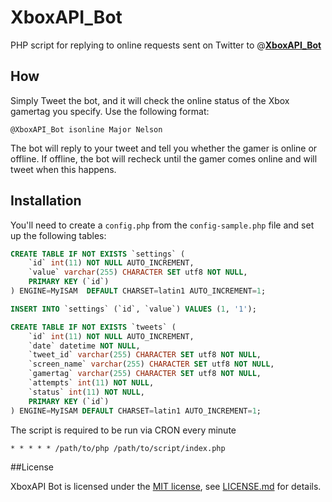 # XboxAPI_Bot

PHP script for replying to online requests sent on Twitter to @[**XboxAPI_Bot**](http://www.twitter.com/XboxAPI_Bot)

## How

Simply Tweet the bot, and it will check the online status of the Xbox gamertag you specify. Use the following format:

    @XboxAPI_Bot isonline Major Nelson
    
The bot will reply to your tweet and tell you whether the gamer is online or offline. If offline, the bot will recheck until the gamer comes online and will tweet when this happens.

## Installation

You'll need to create a `config.php` from the `config-sample.php` file and set up the following tables:

```sql
CREATE TABLE IF NOT EXISTS `settings` (
    `id` int(11) NOT NULL AUTO_INCREMENT,
    `value` varchar(255) CHARACTER SET utf8 NOT NULL,
    PRIMARY KEY (`id`)
) ENGINE=MyISAM  DEFAULT CHARSET=latin1 AUTO_INCREMENT=1;

INSERT INTO `settings` (`id`, `value`) VALUES (1, '1');

CREATE TABLE IF NOT EXISTS `tweets` (
    `id` int(11) NOT NULL AUTO_INCREMENT,
    `date` datetime NOT NULL,
    `tweet_id` varchar(255) CHARACTER SET utf8 NOT NULL,
    `screen_name` varchar(255) CHARACTER SET utf8 NOT NULL,
    `gamertag` varchar(255) CHARACTER SET utf8 NOT NULL,
    `attempts` int(11) NOT NULL,
    `status` int(11) NOT NULL,
    PRIMARY KEY (`id`)
) ENGINE=MyISAM DEFAULT CHARSET=latin1 AUTO_INCREMENT=1;
```

The script is required to be run via CRON every minute

    * * * * * /path/to/php /path/to/script/index.php
    
##License

XboxAPI Bot is licensed under the [MIT license](http://opensource.org/licenses/MIT), see [LICENSE.md](https://github.com/jamiebicknell/XboxAPI-Bot/blob/master/LICENSE.md) for details.